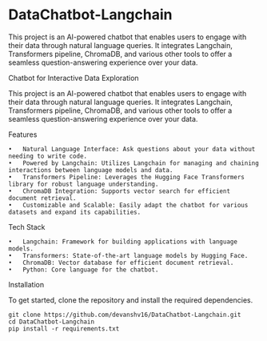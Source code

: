 # DataChatbot-Langchain
This project is an AI-powered chatbot that enables users to engage with their data through natural language queries. It integrates Langchain, Transformers pipeline, ChromaDB, and various other tools to offer a seamless question-answering experience over your data.

Chatbot for Interactive Data Exploration

This project is an AI-powered chatbot that enables users to engage with their data through natural language queries. It integrates Langchain, Transformers pipeline, ChromaDB, and various other tools to offer a seamless question-answering experience over your data.

Features

	•	Natural Language Interface: Ask questions about your data without needing to write code.
	•	Powered by Langchain: Utilizes Langchain for managing and chaining interactions between language models and data.
	•	Transformers Pipeline: Leverages the Hugging Face Transformers library for robust language understanding.
	•	ChromaDB Integration: Supports vector search for efficient document retrieval.
	•	Customizable and Scalable: Easily adapt the chatbot for various datasets and expand its capabilities.

Tech Stack

	•	Langchain: Framework for building applications with language models.
	•	Transformers: State-of-the-art language models by Hugging Face.
	•	ChromaDB: Vector database for efficient document retrieval.
	•	Python: Core language for the chatbot.

Installation

To get started, clone the repository and install the required dependencies.
 ```
git clone https://github.com/devanshv16/DataChatbot-Langchain.git
cd DataChatbot-Langchain
pip install -r requirements.txt
```
